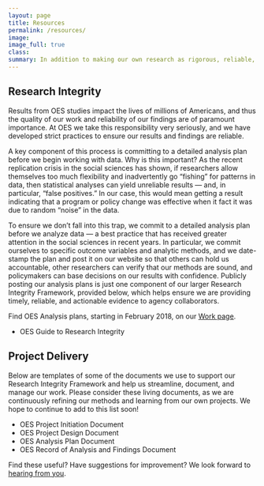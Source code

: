 ```yaml
---
layout: page
title: Resources
permalink: /resources/
image:
image_full: true
class:
summary: In addition to making our own research as rigorous, reliable, and reproducible as possible, we are committed to making our research tools available for others to apply or adapt to their own work. 
---
```

## Research Integrity 

Results from OES studies impact the lives of millions of Americans, and thus the quality of our work and reliability of our findings are of paramount importance. At OES we take this responsibility very seriously, and we have developed strict practices to ensure our results and findings are reliable. 

A key component of this process is committing to a detailed analysis plan before we begin working with data. Why is this important? As the recent replication crisis in the social sciences has shown, if researchers allow themselves too much flexibility and inadvertently go “fishing” for patterns in data, then statistical analyses can yield unreliable results — and, in particular, “false positives.” In our case, this would mean getting a result indicating that a program or policy change was effective when it fact it was due to random “noise” in the data. 

To ensure we don’t fall into this trap, we commit to a detailed analysis plan before we analyze data — a best practice that has received greater attention in the social sciences in recent years. In particular, we commit ourselves to specific outcome variables and analytic methods, and we date-stamp the plan and post it on our website so that others can hold us accountable, other researchers can verify that our methods are sound, and policymakers can base decisions on our results with confidence. Publicly posting our analysis plans is just one component of our larger Research Integrity Framework, provided below, which helps ensure we are providing timely, reliable, and actionable evidence to agency collaborators. 

Find OES Analysis plans, starting in February 2018, on our <a href="https://oes.gsa.gov/work">Work page</a>. 

- OES Guide to Research Integrity

## Project Delivery

Below are templates of some of the documents we use to support our Research Integrity Framework and help us streamline, document, and manage our work. Please consider these living documents, as we are continuously refining our methods and learning from our own projects. We hope to continue to add to this list soon! 

- OES Project Initiation Document
- OES Project Design Document
- OES Analysis Plan Document
- OES Record of Analysis and Findings Document

Find these useful? Have suggestions for improvement? We look forward to <a href="mailto:oes@gsa.gov?subject=Approach">hearing from you</a>.
